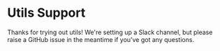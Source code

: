 # Utils Support

Thanks for trying out utils! We're setting up a Slack channel, but please raise a GitHub issue in the meantime if you've got any questions.
